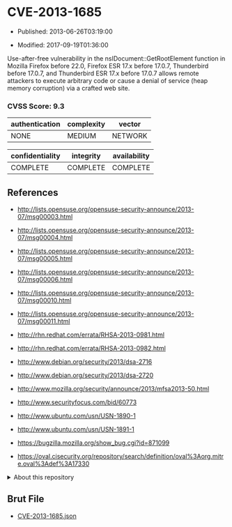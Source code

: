 # CVE-2013-1685

- Published: 2013-06-26T03:19:00

- Modified: 2017-09-19T01:36:00

Use-after-free vulnerability in the nsIDocument::GetRootElement function in Mozilla Firefox before 22.0, Firefox ESR 17.x before 17.0.7, Thunderbird before 17.0.7, and Thunderbird ESR 17.x before 17.0.7 allows remote attackers to execute arbitrary code or cause a denial of service (heap memory corruption) via a crafted web site.

### CVSS Score: **9.3**

| authentication | complexity | vector |
| --- | --- | --- |
| NONE | MEDIUM | NETWORK |

| confidentiality | integrity | availability |
| --- | --- | --- |
| COMPLETE | COMPLETE | COMPLETE |

## References

* http://lists.opensuse.org/opensuse-security-announce/2013-07/msg00003.html

* http://lists.opensuse.org/opensuse-security-announce/2013-07/msg00004.html

* http://lists.opensuse.org/opensuse-security-announce/2013-07/msg00005.html

* http://lists.opensuse.org/opensuse-security-announce/2013-07/msg00006.html

* http://lists.opensuse.org/opensuse-security-announce/2013-07/msg00010.html

* http://lists.opensuse.org/opensuse-security-announce/2013-07/msg00011.html

* http://rhn.redhat.com/errata/RHSA-2013-0981.html

* http://rhn.redhat.com/errata/RHSA-2013-0982.html

* http://www.debian.org/security/2013/dsa-2716

* http://www.debian.org/security/2013/dsa-2720

* http://www.mozilla.org/security/announce/2013/mfsa2013-50.html

* http://www.securityfocus.com/bid/60773

* http://www.ubuntu.com/usn/USN-1890-1

* http://www.ubuntu.com/usn/USN-1891-1

* https://bugzilla.mozilla.org/show_bug.cgi?id=871099

* https://oval.cisecurity.org/repository/search/definition/oval%3Aorg.mitre.oval%3Adef%3A17330

<details>
<summary>About this repository</summary> 

  This repository is part of the project [Live Hack CVE](https://github.com/Live-Hack-CVE). Main website can be found [www.live-hack.org](https://www.live-hack.org) 
  
  Made by [Sn0wAlice](https://github.com/Sn0wAlice) for the people that care about security and need to have a feed of the latest CVEs. Hope you enjoy it, don't forget to star the repo and follow me on [Twitter](https://twitter.com/Sn0wAlice) and [Github](https://github.com/Sn0wAlice). And that is my [personnal website](https://www.alice-snow.me/)

  - [Home Page](https://github.com/Live-Hack-CVE)
  - [Framework](https://github.com/Live-Hack-CVE/cve-framework)
  - [CVE database](https://github.com/Live-Hack-CVE/full_database)
  - [Changelog](https://github.com/Live-Hack-CVE/Changelog)
</details>

## Brut File

* [CVE-2013-1685.json](https://raw.githubusercontent.com/Live-Hack-CVE/full_database/main/cves/2013/CVE-2013-1685.json)

